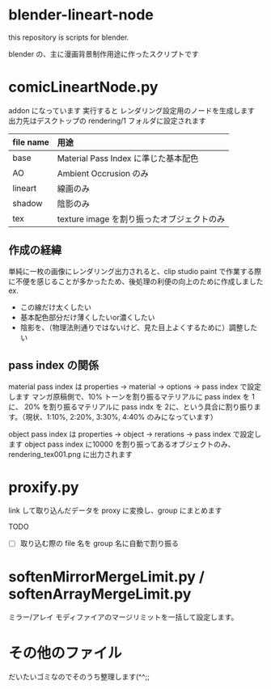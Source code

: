 # blender-lineart-node
this repository is scripts for blender.

blender の、主に漫画背景制作用途に作ったスクリプトです

# comicLineartNode.py
addon になっています
実行すると レンダリング設定用のノードを生成します
出力先はデスクトップの rendering/1 フォルダに設定されます

|file name| 用途|
|:-----|:----------|
| base | Material Pass Index に準じた基本配色|
| AO | Ambient Occrusion のみ|
|lineart| 線画のみ|
|shadow| 陰影のみ|
|tex| texture image を割り振ったオブジェクトのみ|

## 作成の経緯
単純に一枚の画像にレンダリング出力されると、clip studio paint で作業する際に不便を感じることが多かったため、後処理の利便の向上のために作成しました
ex.
- この線だけ太くしたい
- 基本配色部分だけ薄くしたいor濃くしたい
- 陰影を、（物理法則通りではないけど、見た目上よくするために）調整したい

## pass index の関係
material pass index は properties -> material -> options -> pass index で設定します
マンガ原稿側で、10% トーンを割り振るマテリアルに pass index を 1に、 20% を割り振るマテリアルに pass indx を 2に、という具合に割り振ります。（現状、1:10%, 2:20%, 3:30%, 4:40% のみになっています）

object pass index は properties -> object -> rerations -> pass index で設定します
object pass index に10000 を割り振ってあるオブジェクトのみ、rendering_tex001.png に出力されます

# proxify.py
link して取り込んだデータを proxy に変換し、group にまとめます

TODO 
- [ ] 取り込む際の file 名を group 名に自動で割り振る

# softenMirrorMergeLimit.py / softenArrayMergeLimit.py
ミラー/アレイ モディファイアのマージリミットを一括して設定します。

# その他のファイル
だいたいゴミなのでそのうち整理します(^^;;
